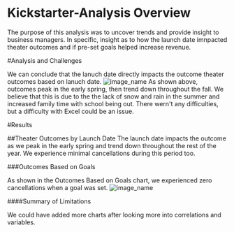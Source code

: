 # Kickstarter-Analysis Overview
The purpose of this analysis was to uncover trends and provide insight to business managers.
In specific, insight as to how the launch date imnpacted theater outcomes and if pre-set goals helped increase revenue. 

#Analysis and Challenges

We can conclude that the lanuch date directly impacts the outcome theater outcomes based on lanuch date.
![image_name](path/to/image_name.png)
As shown above, outcomes peak in the early spring, then trend down throughout the fall.
We believe that this is due to the the lack of snow and rain in the summer and increased family time with school being out.
There wern't any difficulties, but a difficulty with Excel could be an issue.

#Results

##Theater Outcomes by Launch Date
The launch date impacts the outcome as we peak in the early spring and trend down throughout the rest of the year.
We experience minimal cancellations during this period too.

###Outcomes Based on Goals

As shown in the Outcomes Based on Goals chart, we experienced zero cancellations when a goal was set.
![image_name](path/to/image_name.png)

####Summary of Limitations

We could have added more charts after looking more into correlations and variables.
